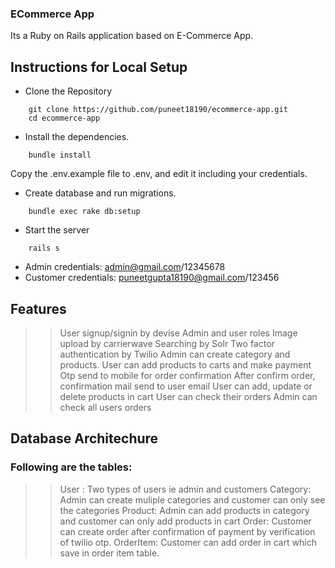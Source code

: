 ### ECommerce App

Its a Ruby on Rails application based on E-Commerce App.


## Instructions for Local Setup

* Clone the Repository
```
    git clone https://github.com/puneet18190/ecommerce-app.git
    cd ecommerce-app
```

* Install the dependencies.
```
    bundle install
```

Copy the .env.example file to .env, and edit it including your credentials.


* Create database and run migrations.
 
```
    bundle exec rake db:setup
```

* Start the server
```
    rails s
```

* Admin credentials: admin@gmail.com/12345678
* Customer credentials: puneetgupta18190@gmail.com/123456

## Features
>> User signup/signin by devise
>> Admin and user roles
>> Image upload by carrierwave
>> Searching by Solr
>> Two factor authentication by Twilio
>> Admin can create category and products.
>> User can add products to carts and make payment
>> Otp send to mobile for order confirmation
>> After confirm order, confirmation mail send to user email
>> User can add, update or delete products in cart
>> User can check their orders
>> Admin can check all users orders

## Database Architechure
### Following are the tables:
>> User : Two types of users ie admin and customers
>> Category: Admin can create muliple categories and customer can only see the categories
>> Product: Admin can add products in category and customer can only add products in cart
>> Order: Customer can create order after confirmation of payment by verification of twilio otp.
>> OrderItem: Customer can add order in cart which save in order item table.




